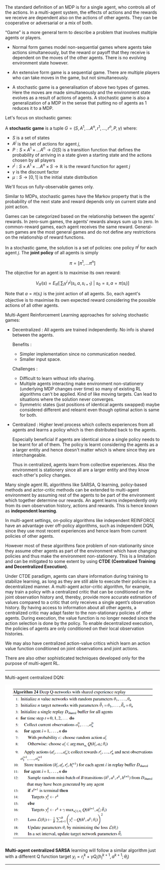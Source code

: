 The standard definition of an MDP is for a single agent, who controls all of the actions. In a multi-agent system, the effects of actions and the rewards we receive are dependent also on the actions of other agents. They can be cooperative or adversarial or a mix of both. 

“Game” is a more general term to describe a problem that involves multiple agents or players.

- Normal form games model non-sequential games where agents take actions simultaneously, but the reward or payoff that they receive is dependent on the moves of the other agents. There is no evolving environment state however.

- An extensive form game is a sequential game. There are multiple players who can take moves in the game, but not simultaneously.

- A stochastic game is a generalisation of above two types of games. Here the moves are made simultaneously and the environment state evolves as a result of actions of agents. A stochastic game is also a generalization of a MDP in the sense that putting no of agents as 1 reduces it to a MDP.

Let's focus on stochastic games:

A **stochastic game** is a tuple $G = (S, A^1, \ldots A^n, r^1, \ldots, r^n, P, \gamma)$ where:

- $S$ is a set of states                                     
- $A^j$ is the set of actions for agent $j$, 
- $P: S \times A^1 \times \ldots A^n \rightarrow \Omega(S)$ is a transition function that defines the probability of arriving in a state given a starting state and the actions chosen by all players
- $r^j : S \times A^1 \times \ldots A^n \times S \rightarrow \mathbb{R}$ is the reward function for agent $j$
- $\gamma$ is the discount factor
- $\mu: S \rightarrow [0,1]$ is the initial state distribution

We'll focus on fully-observable games only.

Similar to MDPs, stochastic games have the Markov property that is the
probability of the next state and reward depends only on current state and joint action.

Games can be categorized based on the relationship between the agents’
rewards. In zero-sum games, the agents’ rewards always sum up to zero. In
common-reward games, each agent receives the same reward. General-sum
games are the most general games and do not define any restrictions on the
relationship of reward functions.

In a stochastic game, the solution is a set of policies: one policy $\pi^j$ for each agent $j$. The **joint policy** of all agents is simply

$$
\pi = [\pi^1, \ldots \pi^n]
$$

The objective for an agent is to maximise its own reward:

$$
V_{\pi^j}(s) = E_{\pi^j}[\, \sum_{i} \gamma^i \, r^j(s_i, a, s_{i+1}) \ | \ s_0 = s, a = \pi(s_i)]
$$

Note that $a = \pi(s_i)$ is the joint action of all agents. So, each agent's objective is to maximise its own expected reward considering the possible actions of all other agents.

Multi-Agent Reinforcement Learning approaches for solving stochastic games:

- Decentralized : All agents are trained independently. No info is shared between the agents.
  
  Benefits : 
  - Simpler implementation since no communication needed.
  - Smaller input space.

  Challenges : 
  - Difficult to learn without info sharing.
  - Multiple agents interacting make environment non-stationery (underlying MDP changes over time) so many of existing RL algorithms can't be applied. Kind of like moving targets. Can lead to situations where the solution never converges.
  - Symmetric states (just positions of identical agents swapped) maybe considered different and relearnt even though optimal action is same for both.

- Centralized : Higher level process which collects experiences from all agents and learns a policy which is then distributed back to the agents. 
  
  Especially beneficial if agents are identical since a single policy needs to be learnt for all of them. The policy is learnt considering the agents as a a larger entity and hence doesn't matter which is where since they are interchangeable. 
  
  Thus in centralized, agents learn from collective experiences. Also the environment is stationery since all are a larger entity and they know each other's policy changes.



Many single agent RL algorithms like SARSA, Q learning, policy-based methods and actor-critic methods can be extended to multi-agent environment by assuming rest of the agents to be part of the environment which together determine our rewards. An agent learns independently only from its own observation history, actions and rewards. This is hence known as **independent learning**. 


In multi-agent settings, on-policy algorithms like independent REINFORCE have an
advantage over off-policy algorithms, such as independent DQN, since they use most recent experiences and hence learn from current policies of other agents.


However most of these algorithms face problem of non-stationarity since they assume other agents as part of the environment which have changing policies and thus make the environment non-stationery. This is a limitation and can be mitigated to some extent by using **CTDE (Centralized Training and Decentralized Execution)**. 

Under CTDE paradigm,
agents can share information during training to stabilize learning, as long as
they are still able to execute their policies in a decentralized manner. A multi-agent actor-critic algorithm, for
example, may train a policy with a centralized critic that can be conditioned
on the joint observation history and, thereby, provide more accurate estimation
of values compared to a critic that only receives a single agent’s observation
history. By having
access to information about all other agents, a centralized critic may adapt faster
to the non-stationary policies of other agents. During execution, the value function is no longer needed since the
action selection is done by the policy. To enable decentralized execution, the
policies of agents are only conditioned on their local observation histories.

We may also have centralized action-value critics which learn an action value function conditioned on joint observations and joint actions.

There are also other sophisticated techniques developed only for the purpose of multi-agent RL.

---

Multi-agent centralized DQN:

![](img/image-35.png)

**Multi-agent centralized SARSA** learning will follow a similar algorithm just with a different Q function target $y_i = r_i^k + \gamma Q_i(h_i^{k+1}, a^{k+1}; \theta_i)$

---
